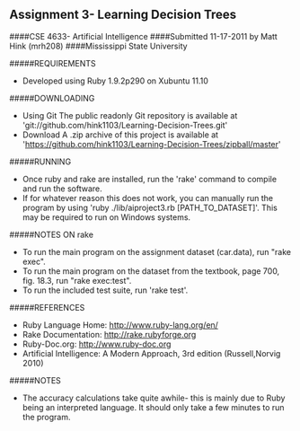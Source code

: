## Assignment 3- Learning Decision Trees
####CSE 4633- Artificial Intelligence
####Submitted 11-17-2011 by Matt Hink (mrh208)
####Mississippi State University

#####REQUIREMENTS
- Developed using Ruby 1.9.2p290 on Xubuntu 11.10

#####DOWNLOADING
- Using Git
    The public readonly Git repository is available at 'git://github.com/hink1103/Learning-Decision-Trees.git'
- Download
    A .zip archive of this project is available at 'https://github.com/hink1103/Learning-Decision-Trees/zipball/master'

#####RUNNING
- Once ruby and rake are installed, run the 'rake' command to compile and run the software.
- If for whatever reason this does not work, you can manually run the program by using 'ruby ./lib/aiproject3.rb [PATH_TO_DATASET]'. This may be required to run on Windows systems.

#####NOTES ON rake
- To run the main program on the assignment dataset (car.data), run "rake exec".
- To run the main program on the dataset from the textbook, page 700, fig. 18.3, run "rake exec:test".
- To run the included test suite, run 'rake test'.

#####REFERENCES
- Ruby Language Home: http://www.ruby-lang.org/en/
- Rake Documentation: http://rake.rubyforge.org
- Ruby-Doc.org: http://www.ruby-doc.org
- Artificial Intelligence: A Modern Approach, 3rd edition (Russell,Norvig 2010)

#####NOTES
- The accuracy calculations take quite awhile- this is mainly due to Ruby being an interpreted language.  It should only take a few minutes to run the program.
